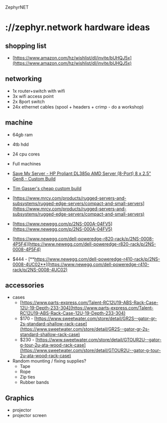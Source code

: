 ZephyrNET

# ://zephyr.network hardware ideas

## shopping list

- [https://www.amazon.com/hz/wishlist/dl/invite/bUHQJ5x](https://www.amazon.com/hz/wishlist/dl/invite/bUHQJ5x)

## networking

- 1x router+switch with wifi
- 3x wifi access point
- 2x 8port switch
- 24x ethernet cables (spool + headers + crimp - do a workshop)

## machine

- 64gb ram
- 4tb hdd
- 24 cpu cores

- Full machines

- [Save My Server - HP Proliant DL385p AMD Server (8-Port) 8 x 2.5&quot; Gen8 - Custom Build](https://www.savemyserver.com/servers/used-hp-servers/hp-rack-servers/2u/hp-proliant-dl385p-8-port-sff-gen8)
- [Tim Gasser's cheap custom build](https://medium.com/@timgasser/build-a-16-core-128gb-server-for-less-than-intels-new-10-core-cpu-c6de4d10a686)
- [https://www.mrcy.com/products/rugged-servers-and-subsystems/rugged-edge-servers/compact-and-small-servers](https://www.mrcy.com/products/rugged-servers-and-subsystems/rugged-edge-servers/compact-and-small-servers)
- [https://www.newegg.com/p/2NS-000A-04FV5](https://www.newegg.com/p/2NS-000A-04FV5)
- [https://www.newegg.com/dell-poweredge-r820-rack/p/2NS-0008-4P5F4](https://www.newegg.com/dell-poweredge-r820-rack/p/2NS-0008-4P5F4)
- $444 - [**https://www.newegg.com/dell-poweredge-r410-rack/p/2NS-0008-4UC02**](https://www.newegg.com/dell-poweredge-r410-rack/p/2NS-0008-4UC02)

## accessories

- cases
  - [https://www.parts-express.com/Talent-RC12U19-ABS-Rack-Case-12U-19-Depth-233-304](https://www.parts-express.com/Talent-RC12U19-ABS-Rack-Case-12U-19-Depth-233-304)
  - $170 - [https://www.sweetwater.com/store/detail/GR2S--gator-gr-2s-standard-shallow-rack-case](https://www.sweetwater.com/store/detail/GR2S--gator-gr-2s-standard-shallow-rack-case)
  - $230 - [https://www.sweetwater.com/store/detail/GTOUR2U--gator-g-tour-2u-ata-wood-rack-case](https://www.sweetwater.com/store/detail/GTOUR2U--gator-g-tour-2u-ata-wood-rack-case)
- Random mounting / fixing supplies?
  - Tape
  - Rope
  - Zip ties
  - Rubber bands

## Graphics

- projector
- projector screen
